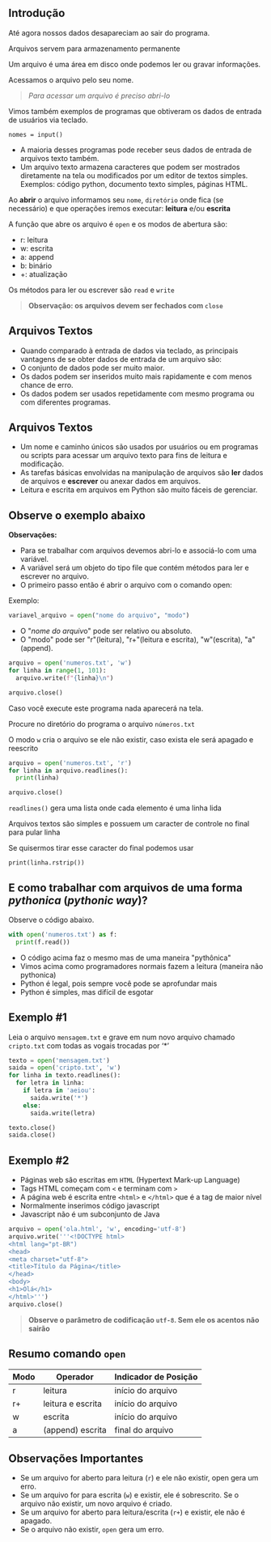 ## **Introdução**

Até agora nossos dados desapareciam ao sair do programa.

Arquivos servem para armazenamento permanente

Um arquivo é uma área em disco onde podemos ler ou gravar informações.

Acessamos o arquivo pelo seu nome.

> *Para acessar um arquivo é preciso abri-lo*

Vimos também exemplos de programas que obtiveram os dados de entrada de usuários via teclado.

```nomes = input()```



*   A maioria desses programas pode receber seus dados de entrada de arquivos texto também.
*   Um arquivo texto armazena caracteres que podem ser mostrados diretamente na tela ou modificados por um editor de textos simples. Exemplos: código python, documento texto simples, páginas HTML.




Ao **abrir** o arquivo informamos seu `nome`, `diretório` onde fica (se necessário) e que operações iremos executar: **leitura** e/ou **escrita**

A função que abre os arquivo é `open` e os modos de abertura são:
*   r: leitura
*   w: escrita
*   a: append
*   b: binário
*   +: atualização

Os métodos para ler ou escrever são `read` e `write`

> **Observação: os arquivos devem ser fechados com `close`**

## **Arquivos Textos**

*   Quando comparado à entrada de dados via teclado, as principais vantagens de se obter dados de entrada de um arquivo são:
*   O conjunto de dados pode ser muito maior.
*   Os dados podem ser inseridos muito mais rapidamente e com menos
chance de erro.
*   Os dados podem ser usados repetidamente com mesmo programa ou com diferentes programas.



## **Arquivos Textos**

*   Um nome e caminho únicos são usados por usuários ou em programas ou scripts para acessar um arquivo texto para fins de leitura e modificação.
*   As tarefas básicas envolvidas na manipulação de arquivos são **ler** dados de arquivos e **escrever** ou anexar dados em arquivos.
*   Leitura e escrita em arquivos em Python são muito fáceis de gerenciar.


## Observe o exemplo abaixo

**Observações:**

*   Para se trabalhar com arquivos devemos abri-lo e associá-lo com uma variável.
*   A variável será um objeto do tipo file que contém métodos para ler e escrever no arquivo.
*   O primeiro passo então é abrir o arquivo com o comando open:

Exemplo:
```python
variavel_arquivo = open("nome do arquivo", "modo")
```
*   O "*nome do arquiv*o" pode ser relativo ou absoluto.
*   O "modo" pode ser "r"(leitura), "r+"(leitura e escrita), "w"(escrita), "a"(append).



```python
arquivo = open('numeros.txt', 'w')
for linha in range(1, 101):
  arquivo.write(f"{linha}\n")

arquivo.close()

```

Caso você execute este programa nada aparecerá na tela.

Procure no diretório do programa o arquivo `números.txt`

O modo `w` cria o arquivo se ele não existir, caso exista ele será apagado e reescrito


```python
arquivo = open('numeros.txt', 'r')
for linha in arquivo.readlines():
  print(linha)

arquivo.close()
```

`readlines()` gera uma lista onde cada elemento é uma linha lida

Arquivos textos são simples e possuem um caracter de controle no final para pular linha

Se quisermos tirar esse caracter do final podemos usar

```print(linha.rstrip())```

## E como trabalhar com arquivos de uma forma _pythonica_ (_pythonic way_)?

Observe o código abaixo.


```python
with open('numeros.txt') as f:
  print(f.read())
```

*   O código acima faz o mesmo mas de uma maneira "pythônica"
*   Vimos acima como programadores normais fazem a leitura (maneira não pythonica)
*   Python é legal, pois sempre você pode se aprofundar mais
*   Python é simples, mas difícil de esgotar

## **Exemplo #1**

Leia o arquivo `mensagem.txt` e grave em num novo arquivo chamado `cripto.txt` com todas as vogais trocadas por ‘*’


```python
texto = open('mensagem.txt')
saida = open('cripto.txt', 'w')
for linha in texto.readlines():
  for letra in linha:
    if letra in 'aeiou':
      saida.write('*')
    else:
      saida.write(letra)

texto.close()
saida.close()
```

## **Exemplo #2**

*   Páginas web são escritas em `HTML` (Hypertext Mark-up Language)
*   Tags HTML começam com `<` e terminam com `>`
*   A página web é escrita entre `<html>` e `</html>` que é a tag de maior nível
*   Normalmente inserimos código javascript
*   Javascript não é um subconjunto de Java


```python
arquivo = open('ola.html', 'w', encoding='utf-8')
arquivo.write('''<!DOCTYPE html>
<html lang="pt-BR")
<head>
<meta charset="utf-8">
<title>Título da Página</title>
</head>
<body>
<h1>Olá</h1>
</html>''')
arquivo.close()
```

> **Observe o parâmetro de codificação `utf-8`. Sem ele os acentos não sairão**

## **Resumo comando `open`**

Modo  | Operador | Indicador de Posição
----- | -------- | -----------
r     | leitura  |  início do arquivo
r+    | leitura e escrita | início do arquivo
w     | escrita  | início do arquivo
a     | (append) escrita | final do arquivo

## **Observações Importantes**

*   Se um arquivo for aberto para leitura (`r`) e ele não existir, open gera um erro.
*   Se um arquivo for para escrita (`w`) e existir, ele é sobrescrito. Se o arquivo não existir, um novo arquivo é criado.
*   Se um arquivo for aberto para leitura/escrita (`r+`) e existir, ele não é apagado.
*   Se o arquivo não existir, `open` gera um erro.





